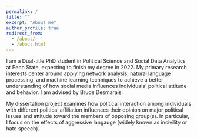 ```yaml
---
permalink: /
title: ""
excerpt: "About me"
author_profile: true
redirect_from: 
  - /about/
  - /about.html
---
```


I am a Dual-title PhD student in Political Science and Social Data Analytics at Penn State, expecting to finish my degree in 2022. My primary research interests center around applying network analysis, natural language processing, and machine learning techniques to achieve a better understanding of how social media influences individuals' political attitude and behavior. I am advised by Bruce Desmarais.

My dissertation project examines how political interaction among individuals with different political affiliation influences their opinion on major political issues and attitude toward the members of opposing group(s). In particular, I focus on the effects of aggressive langauge (widely known as incivility or hate speech). 



